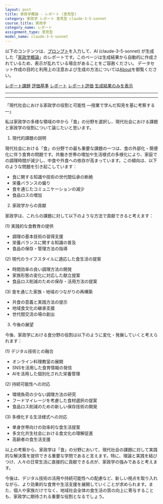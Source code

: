 ```yaml
---
layout: post
title: 家政学概論 - レポート (意見型)
category: 家政学 レポート 意見型 claude-3-5-sonnet
course_title: 家政学
category_name: レポート
assignment_type: 意見型
model_name: claude-3-5-sonnet
---
```


以下のコンテンツは、[プロンプト](https://github.com/takedatoshiyuki/synthetic_assignments/tree/main/generated/家政学/claude-3-5-sonnet/prompt_レポート-意見型.md)を入力して、AI (claude-3-5-sonnet) が生成した「[家政学概論](/contents/家政学/)」のレポートです。このページは生成結果から自動的に作成されているため、表示が乱れている場合があることをご容赦ください。
データセット作成の目的と利用上の注意および生成の方法については[About](/About)を御覧ください。

[レポート課題](../レポート課題-意見型)
[評価基準](../評価基準-意見型)
[レポート](../レポート-意見型)
[レポート評価](../レポート評価-意見型)
[生成結果のみを表示](https://github.com/takedatoshiyuki/synthetic_assignments/tree/main/generated/家政学/claude-3-5-sonnet/レポート-意見型.md)
  

***
***
  
「現代社会における家政学の役割と可能性 ―授業で学んだ知見を基に考察する―」

私は家政学の多様な領域の中から「食」の分野を選択し、現代社会における課題と家政学の役割について論じたいと思います。

1. 現代的課題の説明

現代社会における「食」の分野での最も重要な課題の一つは、食の外部化・簡便化に伴う食育の問題です。共働き世帯の増加や生活様式の多様化により、家庭での調理時間が減少し、中食や外食への依存が高まっています。この傾向は、以下のような問題を引き起こしています：

- 食に関する知識や技術の世代間伝承の断絶
- 栄養バランスの偏り
- 食を通じたコミュニケーションの減少
- 食品ロスの増加

2. 家政学からの貢献

家政学は、これらの課題に対して以下のような方法で貢献できると考えます：

(1) 実践的な食教育の提供
- 調理の基本技術の習得支援
- 栄養バランスに関する知識の普及
- 食品の保存・管理方法の指導

(2) 現代のライフスタイルに適応した食生活の提案
- 時間効率の良い調理方法の開発
- 家族形態の変化に対応した献立提案
- 食品ロス削減のための保存・活用方法の提案

(3) 食を通じた家族・地域のつながりの再構築
- 共食の意義と実践方法の提示
- 地域食文化の継承支援
- 世代間交流の場の創出

3. 今後の展望

今後、家政学における食分野の役割は以下のように変化・発展していくと考えられます：

(1) デジタル技術との融合
- オンライン料理教室の展開
- SNSを活用した食育情報の発信
- AIを活用した個別化された栄養管理

(2) 持続可能性への対応
- 環境負荷の少ない調理方法の研究
- フードマイレージを考慮した食材選択の提案
- 食品ロス削減のための新しい保存技術の開発

(3) 多様化する生活様式への対応
- 単身世帯向けの効率的な食生活提案
- 多文化共生社会における食文化の理解促進
- 高齢者の食生活支援

以上の考察から、家政学は「食」の分野において、現代社会の課題に対して実践的な解決策を提供できる重要な学問であると言えます。特に、理論と実践を結びつけ、人々の日常生活に直接的に貢献できる点が、家政学の強みであると考えます。

今後は、デジタル技術の活用や持続可能性への配慮など、新しい視点を取り入れながら、より効果的な食育や生活支援を展開していくことが求められます。また、個人や家族だけでなく、地域社会全体の食生活の質の向上に寄与することも、家政学に期待される重要な役割となるでしょう。

